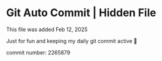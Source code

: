 # Git Auto Commit | Hidden File

This file was added Feb 12, 2025

Just for fun and keeping my daily git commit active 🤪

commit number: 2265879
